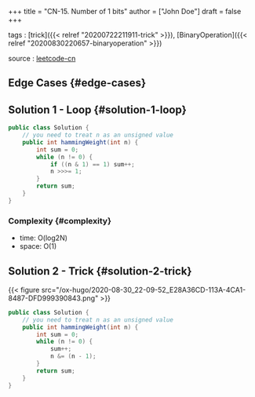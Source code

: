 +++
title = "CN-15. Number of 1 bits"
author = ["John Doe"]
draft = false
+++

tags
: [trick]({{< relref "20200722211911-trick" >}}), [BinaryOperation]({{< relref "20200830220657-binaryoperation" >}})

source
: [leetcode-cn](https://leetcode-cn.com/problems/er-jin-zhi-zhong-1de-ge-shu-lcof/)


## Edge Cases {#edge-cases}


## Solution 1 - Loop {#solution-1-loop}

```java
public class Solution {
    // you need to treat n as an unsigned value
    public int hammingWeight(int n) {
        int sum = 0;
        while (n != 0) {
            if ((n & 1) == 1) sum++;
            n >>>= 1;
        }
        return sum;
    }
}
```


### Complexity {#complexity}

-   time: O(log2N)
-   space: O(1)


## Solution 2 - Trick {#solution-2-trick}

{{< figure src="/ox-hugo/2020-08-30_22-09-52_E28A36CD-113A-4CA1-8487-DFD999390843.png" >}}

```java
public class Solution {
    // you need to treat n as an unsigned value
    public int hammingWeight(int n) {
        int sum = 0;
        while (n != 0) {
            sum++;
            n &= (n - 1);
        }
        return sum;
    }
}

```
